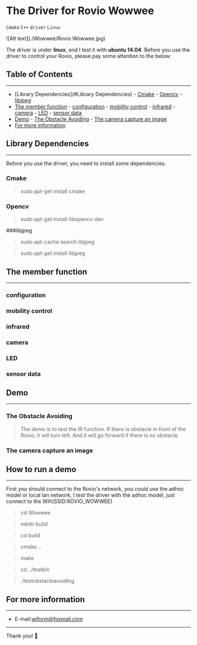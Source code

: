 # The Driver for Rovio Wowwee
`Cmake` `C++` `driver` `Linux`

![Alt text](./Wowwee/Rovio Wowwee.jpg)

The driver is under **linux**, and I test it with **ubuntu 14.04**. Before you use the driver to control your Rovio, please pay some attention to the below:

## Table of Contents 
-------------------
- [Library Dependencies](#Library Dependencies)
      - [Cmake](#cmake)
      - [Opencv](#opencv)
      - [libjpeg](#libjpeg)
- [The member function](#the-member-function)
      - [configuration](#configuration)
      - [mobility control](#mobility-control)
      - [infrared](#infrared)
      - [camera](#camera)
      - [LED](#led)
      - [sensor data](#sensor-data)
- [Demo](#demo)
      - [The Obstacle Avoiding](#the-obstacle-avoiding)
      - [The camera capture an image](#the-camera-capture-an-image)
- [For more information](#for-more-information)

## Library Dependencies
----------------------

Before you use the driver, you need to install some dependencies.

### Cmake 
> sudo apt-get install cmake

### Opencv
>sudo apt-get install libopencv-dev

###libjpeg

>sudo apt-cache search libjpeg

>sudo apt-get install libjpeg




## The member function 
-------------------

### configuration

### mobility control

### infrared

### camera

### LED

### sensor data


## Demo
-------------------
### The Obstacle Avoiding
>The demo is to test the IR function. If there is obstacle in front of the Rovio, it will turn left. And it will go forward if there is no obstacle. 

### The camera capture an image


## How to run a demo
-------------------
First you should connect to the Rovio's network, you could use the adhoc model or local lan network, I test the driver with the adhoc model, just  connect to the Wifi(SSID:ROVIO_WOWWEE)

>cd Wowwee

>mkdir build

>cd build

>cmake ..

>make

>cd ../testbin

>./testobstacleavoiding



## For more information
-------------------
- E-mail:[wiform@foxmail.com](wiform@foxmail.com)

---------
Thank you!
:panda_face:



